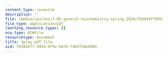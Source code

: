 ```yaml
---
content_type: resource
description: ''
file: /media/courses/7-05-general-biochemistry-spring-2020/7b5854f7995dd79a6874f4d3728e6405_7uCfPTwwYIc.pdf
file_type: application/pdf
learning_resource_types: []
ocw_type: OCWFile
resourcetype: Document
title: 3play pdf file
uid: 7b5854f7-995d-d79a-6874-f4d3728e6405
---
```

